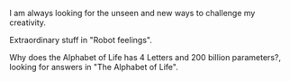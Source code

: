 I am always looking for the unseen and new ways to challenge my creativity.

Extraordinary stuff in "Robot feelings".

Why does the Alphabet of Life has 4 Letters and 200 billion parameters?, looking for answers in "The Alphabet of Life".
